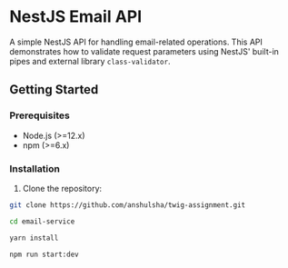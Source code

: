 # NestJS Email API

A simple NestJS API for handling email-related operations. This API demonstrates how to validate request parameters using NestJS' built-in pipes and external library `class-validator`.

## Getting Started

### Prerequisites

- Node.js (>=12.x)
- npm (>=6.x)

### Installation

1. Clone the repository:

```bash
git clone https://github.com/anshulsha/twig-assignment.git

cd email-service

yarn install

npm run start:dev

```
